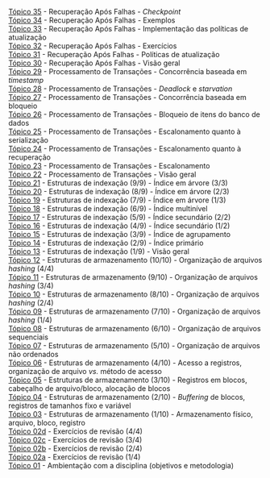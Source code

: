 [Tópico 35](./topico-35.md) - Recuperação Após Falhas - _Checkpoint_<br>
[Tópico 34](./topico-34.md) - Recuperação Após Falhas - Exemplos<br>
[Tópico 33](./topico-33.md) - Recuperação Após Falhas - Implementação das políticas de atualização<br>
[Tópico 32](./topico-32.md) - Recuperação Após Falhas - Exercícios<br>
[Tópico 31](./topico-31.md) - Recuperação Após Falhas - Políticas de atualização<br>
[Tópico 30](./topico-30.md) - Recuperação Após Falhas - Visão geral<br>
[Tópico 29](./topico-29.md) - Processamento de Transações - Concorrência baseada em _timestamp_<br>
[Tópico 28](./topico-28.md) - Processamento de Transações - _Deadlock_ e _starvation_<br>
[Tópico 27](./topico-27.md) - Processamento de Transações - Concorrência baseada em bloqueio<br>
[Tópico 26](./topico-26.md) - Processamento de Transações - Bloqueio de itens do banco de dados<br>
[Tópico 25](./topico-25.md) - Processamento de Transações - Escalonamento quanto à serialização<br>
[Tópico 24](./topico-24.md) - Processamento de Transações - Escalonamento quanto à recuperação<br>
[Tópico 23](./topico-23.md) - Processamento de Transações - Escalonamento<br>
[Tópico 22](./topico-22.md) - Processamento de Transações - Visão geral<br>
[Tópico 21](./topico-21.md) - Estruturas de indexação (9/9) - Índice em árvore (3/3)<br>
[Tópico 20](./topico-20.md) - Estruturas de indexação (8/9) - Índice em árvore (2/3)<br>
[Tópico 19](./topico-19.md) - Estruturas de indexação (7/9) - Índice em árvore (1/3)<br>
[Tópico 18](./topico-18.md) - Estruturas de indexação (6/9) - Índice multinível<br>
[Tópico 17](./topico-17.md) - Estruturas de indexação (5/9) - Índice secundário (2/2)<br>
[Tópico 16](./topico-16.md) - Estruturas de indexação (4/9) - Índice secundário (1/2)<br>
[Tópico 15](./topico-15.md) - Estruturas de indexação (3/9) - Índice de agrupamento<br>
[Tópico 14](./topico-14.md) - Estruturas de indexação (2/9) - Índice primário<br>
[Tópico 13](./topico-13.md) - Estruturas de indexação (1/9) - Visão geral<br>
[Tópico 12](./topico-12.md) - Estruturas de armazenamento (10/10) - Organização de arquivos _hashing_ (4/4)<br>
[Tópico 11](./topico-11.md) - Estruturas de armazenamento (9/10) - Organização de arquivos _hashing_ (3/4)<br>
[Tópico 10](./topico-10.md) - Estruturas de armazenamento (8/10) - Organização de arquivos _hashing_ (2/4)<br>
[Tópico 09](./topico-09.md) - Estruturas de armazenamento (7/10) - Organização de arquivos _hashing_ (1/4)<br>
[Tópico 08](./topico-08.md) - Estruturas de armazenamento (6/10) - Organização de arquivos sequenciais<br>
[Tópico 07](./topico-07.md) - Estruturas de armazenamento (5/10) - Organização de arquivos não ordenados<br>
[Tópico 06](./topico-06.md) - Estruturas de armazenamento (4/10) - Acesso a registros, organização de arquivo _vs._ método de acesso<br>
[Tópico 05](./topico-05.md) - Estruturas de armazenamento (3/10) - Registros em blocos, cabeçalho de arquivo/bloco, alocação de blocos<br>
[Tópico 04](./topico-04.md) - Estruturas de armazenamento (2/10) - _Buffering_ de blocos, registros de tamanhos fixo e variável<br>
[Tópico 03](./topico-03.md) - Estruturas de armazenamento (1/10) - Armazenamento físico, arquivo, bloco, registro<br>
[Tópico 02d](./topico-02d.md) - Exercícios de revisão (4/4)<br>
[Tópico 02c](./topico-02c.md) - Exercícios de revisão (3/4)<br>
[Tópico 02b](./topico-02b.md) - Exercícios de revisão (2/4)<br>
[Tópico 02a](./topico-02a.md) - Exercícios de revisão (1/4)<br>
[Tópico 01](./topico-01.md) - Ambientação com a disciplina (objetivos e metodologia)<br>
